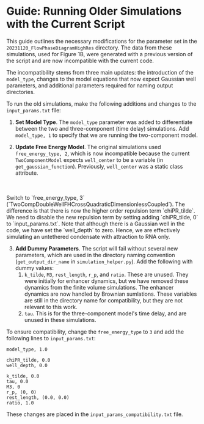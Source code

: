 # Guide: Running Older Simulations with the Current Script

This guide outlines the necessary modifications for the parameter set in the `20231120_FlowPhaseDiagramHighRes` directory.
The data from these simulations, used for Figure 1B, were generated with a previous version of the script and are now incompatible with the current code.

The incompatibility stems from three main updates: the introduction of the `model_type`, changes to the model equations that now expect Gaussian well parameters, and additional parameters required for naming output directories.

To run the old simulations, make the following additions and changes to the `input_params.txt` file:

1. **Set Model Type**. The `model_type` parameter was added to differentiate between the two and three-component (time delay) simulations. Add `model_type, 1` to specify that we are running the two-component model.

2. **Update Free Energy Model**.
The original simulations used `free_energy_type, 2`, which is now incompatible because the current `TwoComponentModel` expects `well_center` to be a variable (in `get_gaussian_function`).
Previously, `well_center` was a static class attribute.
<br>
<br>
Switch to `free_energy_type, 3` (`TwoCompDoubleWellFHCrossQuadraticDimensionlessCoupled`).
The difference is that there is now the higher order repulsion term `chiPR_tilde`.
We need to disable the new repulsion term by setting adding `chiPR_tilde, 0` to `input_params.txt`.
Note that although there is a Gaussian well in the code, we have set the `well_depth` to zero.
Hence, we are effectively simulating an untethered condensate with attraction to RNA only.

3. **Add Dummy Parameters**. The script will fail without several new parameters, which are used in the directory naming convention (`get_output_dir_name` in `simulation_helper.py`). Add the following with dummy values:
    1. `k_tilde`, `M3`, `rest_length`, `r_p`, and `ratio`. These are unused. They were initially for enhancer dynamics, but we have removed these dynamics from the finite volume simulations. The enhancer dynamics are now handled by Brownian sumlations. These variables are still in the directory name for compatibility, but they are not relevant to this work.
    2. `tau`. This is for the three-component model's time delay, and are unused in these simulations.

To ensure compatibility, change the `free_energy_type` to `3` and add the following lines to `input_params.txt`:
```
model_type, 1.0

chiPR_tilde, 0.0
well_depth, 0.0

k_tilde, 0.0
tau, 0.0
M3, 0
r_p, (0, 0)
rest_length, (0.0, 0.0)
ratio, 1.0
```
These changes are placed in the `input_params_compatibility.txt` file.